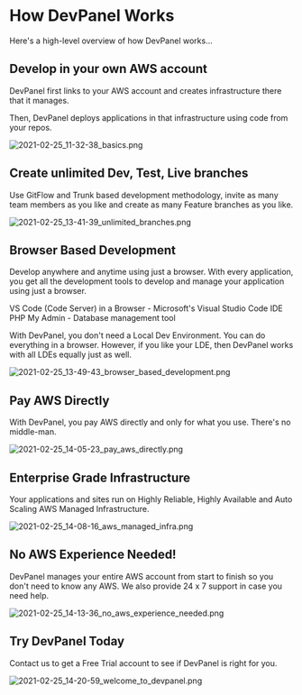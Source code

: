 # How DevPanel Works
Here's a high-level overview of how DevPanel works...

## Develop in your own AWS account

DevPanel first links to your AWS account and creates infrastructure there that it manages.

Then, DevPanel deploys applications in that infrastructure using code from your repos.

![2021-02-25_11-32-38_basics.png](/slides/2021-02-25_11-32-38_basics.png)

## Create unlimited Dev, Test, Live branches

Use GitFlow and Trunk based development methodology, invite as many team members as you like and create as many Feature branches as you like. 

![2021-02-25_13-41-39_unlimited_branches.png](/slides/2021-02-25_13-41-39_unlimited_branches.png)

## Browser Based Development

Develop anywhere and anytime using just a browser. With every application, you get all the development tools to develop and manage your application using just a browser. 

VS Code (Code Server) in a Browser - Microsoft's Visual Studio Code IDE 
PHP My Admin - Database management tool

With DevPanel, you don't need a Local Dev Environment. You can do everything in a browser. However, if you like your LDE, then DevPanel works with all LDEs equally just as well.

![2021-02-25_13-49-43_browser_based_development.png](/slides/2021-02-25_13-49-43_browser_based_development.png)

## Pay AWS Directly

With DevPanel, you pay AWS directly and only for what you use. There's no middle-man.

![2021-02-25_14-05-23_pay_aws_directly.png](/slides/2021-02-25_14-05-23_pay_aws_directly.png)

## Enterprise Grade Infrastructure

Your applications and sites run on Highly Reliable, Highly Available and Auto Scaling AWS Managed Infrastructure.

![2021-02-25_14-08-16_aws_managed_infra.png](/slides/2021-02-25_14-08-16_aws_managed_infra.png)

## No AWS Experience Needed!

DevPanel manages your entire AWS account from start to finish so you don't need to know any AWS. We also provide 24 x 7 support in case you need help.

![2021-02-25_14-13-36_no_aws_experience_needed.png](/slides/2021-02-25_14-13-36_no_aws_experience_needed.png)

## Try DevPanel Today

Contact us to get a Free Trial account to see if DevPanel is right for you.

![2021-02-25_14-20-59_welcome_to_devpanel.png](/slides/2021-02-25_14-20-59_welcome_to_devpanel.png)
